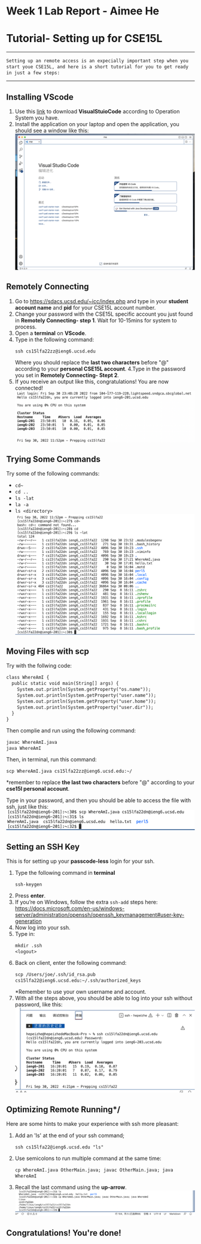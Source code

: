 # Week 1 Lab Report - Aimee He
# Tutorial- Setting up for CSE15L

---
    Setting up an remote access is an expecially important step when you start youe CSE15L, and here is a short tutorial for you to get ready in just a few steps:
---

## Installing VScode
1. Use this [link](https://code.visualstudio.com/download)  to download **VisualStuioCode** according to Operation System you have.
2. Install the application on your laptop and open the application, you should see a window like this:
![Image](https://github.com/meAImee/cse-15l-labreport1/blob/main/VScodeView.png)



## Remotely Connecting
1. Go to <https://sdacs.ucsd.edu/~icc/index.php> and type in your **student account name** and **pid** for your CSE15L account number.
2. Change your password with the CSE15L specific account you just found in **Remotely Connecting- step 1**. Wait for 10-15mins for system to process.
3. Open a **terminal** on **VScode**.
4. Type in the following command:
    ```
    ssh cs15lfa22zz@ieng6.ucsd.edu
    ```
    Where you should replace the **last two characters** before "@" according to your **personal CSE15L account**.
4.Type in the password you set in **Remotely Connecting- Stept 2**.
5. If you receive an output like this, congratulations! You are now connected!
![Image](https://github.com/meAImee/cse15l-lab-reports/blob/main/ConnectingRemotely.png)



## Trying Some Commands
Try some of the following commands:
- `cd~`
- `cd ..`
- `ls -lat`
- `la -a`
- `ls <directory>`
![Image](https://github.com/meAImee/cse15l-lab-reports/blob/main/TryingCommands.png)


## Moving Files with scp

Try with the follwing code:
```
class WhereAmI {
  public static void main(String[] args) {
    System.out.println(System.getProperty("os.name"));
    System.out.println(System.getProperty("user.name"));
    System.out.println(System.getProperty("user.home"));
    System.out.println(System.getProperty("user.dir"));
  }
}
```

Then complie and run using the following command:

```
javac WhereAmI.java
java WhereAmI
```
Then, in terminal, run this command:
```
scp WhereAmI.java cs15lfa22zz@ieng6.ucsd.edu:~/
```
*remember to replace **the last two characters** before "@" according to your **cse15l personal account**.

Type in your password, and then you should be able to access the file with ssh, just like this:
![Image](https://github.com/meAImee/cse15l-lab-reports/blob/main/SCP.png)



## Setting an SSH Key
This is for setting up your **passcode-less** login for your ssh.
1. Type the following command in **terminal**
    ```
    ssh-keygen
    ```
2. Press **enter**.
3. If you’re on Windows, follow the extra `ssh-add` steps here: https://docs.microsoft.com/en-us/windows-server/administration/openssh/openssh_keymanagement#user-key-generation
4. Now log into your ssh.
5. Type in:
    ```
    mkdir .ssh
    <logout>
    ```
6. Back on client, enter the following command:
    ```
    scp /Users/joe/.ssh/id_rsa.pub cs15lfa22@ieng6.ucsd.edu:~/.ssh/authorized_keys
    ```
    *Remember to use your own username and account.
7. With all the steps above, you should be able to log into your ssh without password, like this:
![Image](https://github.com/meAImee/cse15l-lab-reports/blob/main/SSHKey.png)





## Optimizing Remote Running*/
Here are some hints to make your experience with ssh more pleasant:
1. Add an 'ls' at the end of your ssh command;
    ```
    ssh cs15lfa22@ieng6.ucsd.edu "ls"
    ```
2. Use semicolons to run multiple command at the same time:
    ```
    cp WhereAmI.java OtherMain.java; javac OtherMain.java; java WhereAmI
    ```
3. Recall the last command using the **up-arrow**.
![Image](https://github.com/meAImee/cse15l-lab-reports/blob/main/%E6%88%AA%E5%B1%8F2022-09-30%20%E4%B8%8B%E5%8D%8811.58.09.png)


## Congratulations! You're done!

